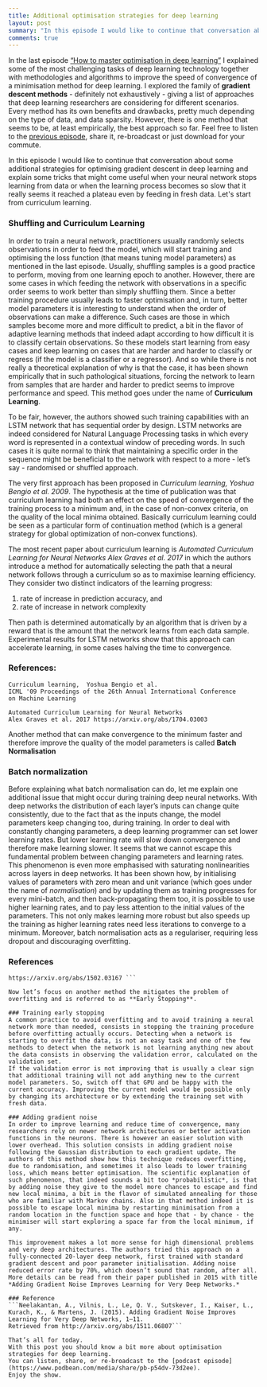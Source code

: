 ```yaml
---
title: Additional optimisation strategies for deep learning
layout: post
summary: "In this episode I would like to continue that conversation about some additional strategies for optimising gradient descent in deep learning and explain some tricks that might come useful when your neural network stops learning"
comments: true
---
```


In the last episode [“How to master optimisation in deep learning”](https://www.podbean.com/media/share/pb-y75qj-700faa) I explained some of the most challenging tasks of deep learning technology together with methodologies and algorithms to improve the speed of convergence of a minimisation method for deep learning.
I explored the family of **gradient descent methods** - definitely not exhaustively - giving a list of approaches that deep learning researchers are considering for different scenarios. Every method has its own benefits and drawbacks, pretty much depending on the type of data, and data sparsity. However, there is one method that seems to be, at least empirically, the best approach so far.
Feel free to listen to the [previous episode](https://www.podbean.com/media/share/pb-y75qj-700faa), share it, re-broadcast or just download for your commute.


In this episode I would like to continue that conversation about some additional strategies for optimising gradient descent in deep learning and explain some tricks that might come useful when your neural network stops learning from data or when the learning process becomes so slow that it really seems it reached a plateau even by feeding in fresh data.
Let's start from curriculum learning.


### Shuffling and Curriculum Learning
In order to train a neural network, practitioners usually randomly selects observations in order to feed the model, which will start training and optimising the loss function (that means tuning model parameters) as mentioned in the last episode.
Usually, shuffling samples is a good practice to perform, moving from one learning epoch to another. However, there are some cases in which feeding the network with observations in a specific order seems to work better than simply shuffling them.
Since a better training procedure usually leads to faster optimisation and, in turn, better model parameters it is interesting to understand when the order of observations can make a difference.
Such cases are those in which samples become more and more difficult to predict, a bit in the flavor of adaptive learning methods that indeed adapt according to how difficult it is to classify certain observations. So these models start learning from easy cases and keep learning on cases that are harder and harder to classify or regress (if the model is a classifier or a regressor). And so while there is not really a theoretical explanation of why is that the case, it has been shown empirically that in such pathological situations, forcing the network to learn from samples that are harder and harder to predict seems to improve performance and speed. This method goes under the name of **Curriculum Learning**.

To be fair, however, the authors showed such training capabilities with an LSTM network that has sequential order by design. LSTM networks are indeed considered for Natural Language Processing tasks in which every word is represented in a contextual window of preceding words. In such cases it is quite normal to think that maintaining a specific order in the sequence might be beneficial to the network with respect to a more - let’s say - randomised or shuffled approach.

The very first approach has been proposed in *Curriculum learning,  Yoshua Bengio et al. 2009*. The hypothesis at the time of publication was that curriculum learning had both an effect on the speed of convergence of the training process to a minimum and, in the case of non-convex criteria, on the quality of the local minima obtained. Basically curriculum learning could be seen as a particular form of continuation method (which is a general strategy for global optimization of non-convex functions).

The most recent paper about curriculum learning is *Automated Curriculum Learning for Neural Networks Alex Graves et al. 2017* in which the authors introduce a method for automatically selecting the path that a neural network follows through a curriculum so as to maximise learning efficiency.
They consider two distinct indicators of the learning progress:

1. rate of increase in prediction accuracy, and
2. rate of increase in network complexity

Then path is determined automatically by an algorithm that is driven by a reward that is the amount that the network learns from each data sample. Experimental results for LSTM networks show that this approach can accelerate learning, in some cases halving the time to convergence.

### References:
```
Curriculum learning,  Yoshua Bengio et al.
ICML '09 Proceedings of the 26th Annual International Conference
on Machine Learning

Automated Curriculum Learning for Neural Networks
Alex Graves et al. 2017 https://arxiv.org/abs/1704.03003
```


Another method that can make convergence to the minimum faster and therefore improve the quality of the model parameters is called **Batch Normalisation**

### Batch normalization
Before explaining what batch normalisation can do, let me explain one additional issue that might occur during training deep neural networks. With deep networks the distribution of each layer’s inputs can change quite consistently, due to the fact that as the inputs change, the model parameters keep changing too, during training. In order to deal with constantly changing parameters, a deep learning programmer can set lower learning rates. But lower learning rate will slow down convergence and therefore make learning slower.
It seems that we cannot escape this fundamental problem between changing parameters and learning rates.
This phenomenon is even more emphasised with saturating nonlinearities across layers in deep networks. It has been shown how, by initialising values of parameters with zero mean and unit variance (which goes under the name of *normalisation*) and by updating them as training progresses for every mini-batch, and then back-propagating them too, it is possible to use higher learning rates, and to pay less attention to the initial values of the parameters. This not only makes learning more robust but also speeds up the training as higher learning rates need less iterations to converge to a minimum. Moreover, batch normalisation acts as a regulariser, requiring less dropout and discouraging overfitting.

### References
```Batch Normalization: Accelerating Deep Network Training by Reducing Internal Covariate Shift Sergey Ioffe, Christian Szegedy
https://arxiv.org/abs/1502.03167 ```

Now let’s focus on another method the mitigates the problem of overfitting and is referred to as **Early Stopping**.

### Training early stopping
A common practice to avoid overfitting and to avoid training a neural network more than needed, consists in stopping the training procedure before overfitting actually occurs. Detecting when a network is starting to overfit the data, is not an easy task and one of the few methods to detect when the network is not learning anything new about the data consists in observing the validation error, calculated on the validation set.
If the validation error is not improving that is usually a clear sign that additional training will not add anything new to the current model parameters. So, switch off that GPU and be happy with the current accuracy. Improving the current model would be possible only by changing its architecture or by extending the training set with fresh data.

### Adding gradient noise
In order to improve learning and reduce time of convergence, many researchers rely on newer network architectures or better activation functions in the neurons. There is however an easier solution with lower overhead. This solution consists in adding gradient noise following the Gaussian distribution to each gradient update. The authors of this method show how this technique reduces overfitting, due to randomisation, and sometimes it also leads to lower training loss, which means better optimisation. The scientific explanation of such phenomenon, that indeed sounds a bit too *probabilistic*, is that by adding noise they give to the model more chances to escape and find new local minima, a bit in the flavor of simulated annealing for those who are familiar with Markov chains. Also in that method indeed it is possible to escape local minima by restarting minimisation from a random location in the function space and hope that - by chance - the minimiser will start exploring a space far from the local minimum, if any.

This improvement makes a lot more sense for high dimensional problems and very deep architectures. The authors tried this approach on a fully-connected 20-layer deep network, first trained with standard gradient descent and poor parameter initialisation. Adding noise reduced error rate by 70%, which doesn’t sound that random, after all.
More details can be read from their paper published in 2015 with title *Adding Gradient Noise Improves Learning for Very Deep Networks.*

### Reference
```Neelakantan, A., Vilnis, L., Le, Q. V., Sutskever, I., Kaiser, L., Kurach, K., & Martens, J. (2015). Adding Gradient Noise Improves Learning for Very Deep Networks, 1–11.
Retrieved from http://arxiv.org/abs/1511.06807```

That’s all for today.
With this post you should know a bit more about optimisation strategies for deep learning.
You can listen, share, or re-broadcast to the [podcast episode](https://www.podbean.com/media/share/pb-p54dv-73d2ee).
Enjoy the show.
